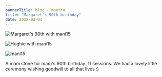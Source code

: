 ```yaml
---
bannerTitle: blog - mantra
title: "Margaret's 90th birthday"
date: 2022-03-04
---
```


![Margaret's 90th with mani15](/images/mani/Margaret-90th-mani15.jpg)  

![Hughie with mani15](/images/mani/Hughie-mani15.jpg)  

![mani15](/images/mani/mani15.jpg)  

A mani stone for mam's 90th birthday. 11 sessions. We had a lovely little
ceremony wishing goodwill to all that lives :)
